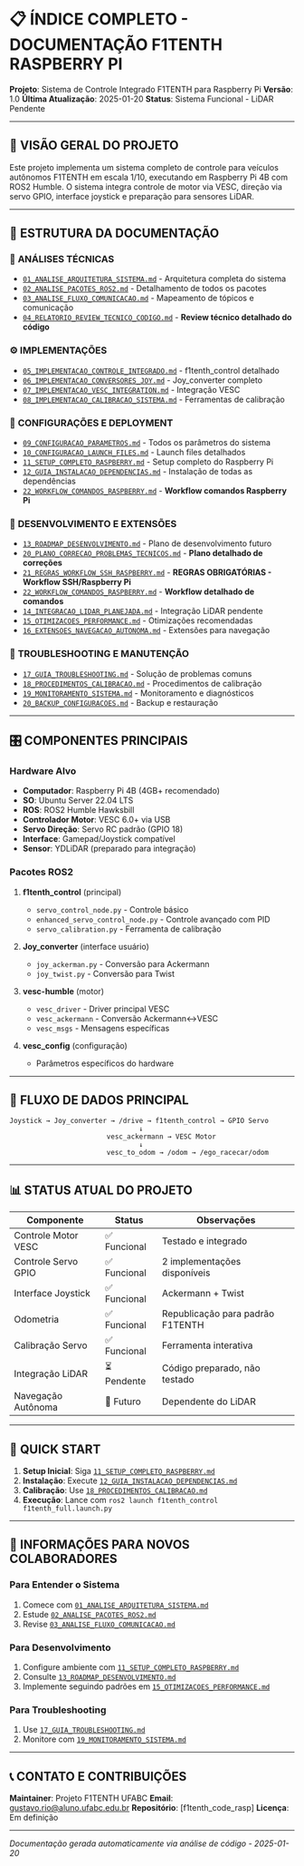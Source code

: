 # 📋 ÍNDICE COMPLETO - DOCUMENTAÇÃO F1TENTH RASPBERRY PI

**Projeto**: Sistema de Controle Integrado F1TENTH para Raspberry Pi
**Versão**: 1.0
**Última Atualização**: 2025-01-20
**Status**: Sistema Funcional - LiDAR Pendente

---

## 🎯 VISÃO GERAL DO PROJETO

Este projeto implementa um sistema completo de controle para veículos autônomos F1TENTH em escala 1/10, executando em Raspberry Pi 4B com ROS2 Humble. O sistema integra controle de motor via VESC, direção via servo GPIO, interface joystick e preparação para sensores LiDAR.

---

## 📁 ESTRUTURA DA DOCUMENTAÇÃO

### 🔧 **ANÁLISES TÉCNICAS**
- [`01_ANALISE_ARQUITETURA_SISTEMA.md`](./analises/01_ANALISE_ARQUITETURA_SISTEMA.md) - Arquitetura completa do sistema
- [`02_ANALISE_PACOTES_ROS2.md`](./analises/02_ANALISE_PACOTES_ROS2.md) - Detalhamento de todos os pacotes
- [`03_ANALISE_FLUXO_COMUNICACAO.md`](./analises/03_ANALISE_FLUXO_COMUNICACAO.md) - Mapeamento de tópicos e comunicação
- [`04_RELATORIO_REVIEW_TECNICO_CODIGO.md`](./analises/04_RELATORIO_REVIEW_TECNICO_CODIGO.md) - **Review técnico detalhado do código**

### ⚙️ **IMPLEMENTAÇÕES**
- [`05_IMPLEMENTACAO_CONTROLE_INTEGRADO.md`](./implementacoes/05_IMPLEMENTACAO_CONTROLE_INTEGRADO.md) - f1tenth_control detalhado
- [`06_IMPLEMENTACAO_CONVERSORES_JOY.md`](./implementacoes/06_IMPLEMENTACAO_CONVERSORES_JOY.md) - Joy_converter completo
- [`07_IMPLEMENTACAO_VESC_INTEGRATION.md`](./implementacoes/07_IMPLEMENTACAO_VESC_INTEGRATION.md) - Integração VESC
- [`08_IMPLEMENTACAO_CALIBRACAO_SISTEMA.md`](./implementacoes/08_IMPLEMENTACAO_CALIBRACAO_SISTEMA.md) - Ferramentas de calibração

### 🚀 **CONFIGURAÇÕES E DEPLOYMENT**
- [`09_CONFIGURACAO_PARAMETROS.md`](./configuracoes/09_CONFIGURACAO_PARAMETROS.md) - Todos os parâmetros do sistema
- [`10_CONFIGURACAO_LAUNCH_FILES.md`](./configuracoes/10_CONFIGURACAO_LAUNCH_FILES.md) - Launch files detalhados
- [`11_SETUP_COMPLETO_RASPBERRY.md`](./configuracoes/11_SETUP_COMPLETO_RASPBERRY.md) - Setup completo do Raspberry Pi
- [`12_GUIA_INSTALACAO_DEPENDENCIAS.md`](./configuracoes/12_GUIA_INSTALACAO_DEPENDENCIAS.md) - Instalação de todas as dependências
- [`22_WORKFLOW_COMANDOS_RASPBERRY.md`](./configuracoes/22_WORKFLOW_COMANDOS_RASPBERRY.md) - **Workflow comandos Raspberry Pi**

### 🔬 **DESENVOLVIMENTO E EXTENSÕES**
- [`13_ROADMAP_DESENVOLVIMENTO.md`](./desenvolvimento/13_ROADMAP_DESENVOLVIMENTO.md) - Plano de desenvolvimento futuro
- [`20_PLANO_CORRECAO_PROBLEMAS_TECNICOS.md`](./desenvolvimento/20_PLANO_CORRECAO_PROBLEMAS_TECNICOS.md) - **Plano detalhado de correções**
- [`21_REGRAS_WORKFLOW_SSH_RASPBERRY.md`](./21_REGRAS_WORKFLOW_SSH_RASPBERRY.md) - **REGRAS OBRIGATÓRIAS - Workflow SSH/Raspberry Pi**
- [`22_WORKFLOW_COMANDOS_RASPBERRY.md`](./configuracoes/22_WORKFLOW_COMANDOS_RASPBERRY.md) - **Workflow detalhado de comandos**
- [`14_INTEGRACAO_LIDAR_PLANEJADA.md`](./desenvolvimento/14_INTEGRACAO_LIDAR_PLANEJADA.md) - Integração LiDAR pendente
- [`15_OTIMIZACOES_PERFORMANCE.md`](./desenvolvimento/15_OTIMIZACOES_PERFORMANCE.md) - Otimizações recomendadas
- [`16_EXTENSOES_NAVEGACAO_AUTONOMA.md`](./desenvolvimento/16_EXTENSOES_NAVEGACAO_AUTONOMA.md) - Extensões para navegação

### 🔧 **TROUBLESHOOTING E MANUTENÇÃO**
- [`17_GUIA_TROUBLESHOOTING.md`](./manutencao/17_GUIA_TROUBLESHOOTING.md) - Solução de problemas comuns
- [`18_PROCEDIMENTOS_CALIBRACAO.md`](./manutencao/18_PROCEDIMENTOS_CALIBRACAO.md) - Procedimentos de calibração
- [`19_MONITORAMENTO_SISTEMA.md`](./manutencao/19_MONITORAMENTO_SISTEMA.md) - Monitoramento e diagnósticos
- [`20_BACKUP_CONFIGURACOES.md`](./manutencao/20_BACKUP_CONFIGURACOES.md) - Backup e restauração

---

## 🎛️ COMPONENTES PRINCIPAIS

### **Hardware Alvo**
- **Computador**: Raspberry Pi 4B (4GB+ recomendado)
- **SO**: Ubuntu Server 22.04 LTS
- **ROS**: ROS2 Humble Hawksbill
- **Controlador Motor**: VESC 6.0+ via USB
- **Servo Direção**: Servo RC padrão (GPIO 18)
- **Interface**: Gamepad/Joystick compatível
- **Sensor**: YDLiDAR (preparado para integração)

### **Pacotes ROS2**
1. **f1tenth_control** (principal)
   - `servo_control_node.py` - Controle básico
   - `enhanced_servo_control_node.py` - Controle avançado com PID
   - `servo_calibration.py` - Ferramenta de calibração

2. **Joy_converter** (interface usuário)
   - `joy_ackerman.py` - Conversão para Ackermann
   - `joy_twist.py` - Conversão para Twist

3. **vesc-humble** (motor)
   - `vesc_driver` - Driver principal VESC
   - `vesc_ackermann` - Conversão Ackermann↔VESC
   - `vesc_msgs` - Mensagens específicas

4. **vesc_config** (configuração)
   - Parâmetros específicos do hardware

---

## 🔄 FLUXO DE DADOS PRINCIPAL

```
Joystick → Joy_converter → /drive → f1tenth_control → GPIO Servo
                                ↓
                        vesc_ackermann → VESC Motor
                                ↓
                        vesc_to_odom → /odom → /ego_racecar/odom
```

---

## 📊 STATUS ATUAL DO PROJETO

| Componente | Status | Observações |
|------------|--------|-------------|
| Controle Motor VESC | ✅ Funcional | Testado e integrado |
| Controle Servo GPIO | ✅ Funcional | 2 implementações disponíveis |
| Interface Joystick | ✅ Funcional | Ackermann + Twist |
| Odometria | ✅ Funcional | Republicação para padrão F1TENTH |
| Calibração Servo | ✅ Funcional | Ferramenta interativa |
| Integração LiDAR | ⏳ Pendente | Código preparado, não testado |
| Navegação Autônoma | 🔄 Futuro | Dependente do LiDAR |

---

## 🚀 QUICK START

1. **Setup Inicial**: Siga [`11_SETUP_COMPLETO_RASPBERRY.md`](./configuracoes/11_SETUP_COMPLETO_RASPBERRY.md)
2. **Instalação**: Execute [`12_GUIA_INSTALACAO_DEPENDENCIAS.md`](./configuracoes/12_GUIA_INSTALACAO_DEPENDENCIAS.md)
3. **Calibração**: Use [`18_PROCEDIMENTOS_CALIBRACAO.md`](./manutencao/18_PROCEDIMENTOS_CALIBRACAO.md)
4. **Execução**: Lance com `ros2 launch f1tenth_control f1tenth_full.launch.py`

---

## 👥 INFORMAÇÕES PARA NOVOS COLABORADORES

### **Para Entender o Sistema**
1. Comece com [`01_ANALISE_ARQUITETURA_SISTEMA.md`](./analises/01_ANALISE_ARQUITETURA_SISTEMA.md)
2. Estude [`02_ANALISE_PACOTES_ROS2.md`](./analises/02_ANALISE_PACOTES_ROS2.md)
3. Revise [`03_ANALISE_FLUXO_COMUNICACAO.md`](./analises/03_ANALISE_FLUXO_COMUNICACAO.md)

### **Para Desenvolvimento**
1. Configure ambiente com [`11_SETUP_COMPLETO_RASPBERRY.md`](./configuracoes/11_SETUP_COMPLETO_RASPBERRY.md)
2. Consulte [`13_ROADMAP_DESENVOLVIMENTO.md`](./desenvolvimento/13_ROADMAP_DESENVOLVIMENTO.md)
3. Implemente seguindo padrões em [`15_OTIMIZACOES_PERFORMANCE.md`](./desenvolvimento/15_OTIMIZACOES_PERFORMANCE.md)

### **Para Troubleshooting**
1. Use [`17_GUIA_TROUBLESHOOTING.md`](./manutencao/17_GUIA_TROUBLESHOOTING.md)
2. Monitore com [`19_MONITORAMENTO_SISTEMA.md`](./manutencao/19_MONITORAMENTO_SISTEMA.md)

---

## 📞 CONTATO E CONTRIBUIÇÕES

**Maintainer**: Projeto F1TENTH UFABC
**Email**: gustavo.rio@aluno.ufabc.edu.br
**Repositório**: [f1tenth_code_rasp]
**Licença**: Em definição

---

*Documentação gerada automaticamente via análise de código - 2025-01-20*
